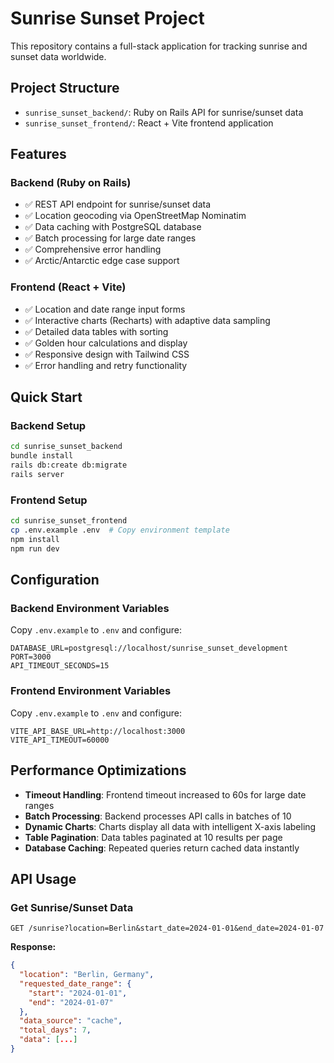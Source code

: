 # Sunrise Sunset Project

This repository contains a full-stack application for tracking sunrise and sunset data worldwide.

## Project Structure
- `sunrise_sunset_backend/`: Ruby on Rails API for sunrise/sunset data
- `sunrise_sunset_frontend/`: React + Vite frontend application

## Features

### Backend (Ruby on Rails)
- ✅ REST API endpoint for sunrise/sunset data
- ✅ Location geocoding via OpenStreetMap Nominatim
- ✅ Data caching with PostgreSQL database
- ✅ Batch processing for large date ranges
- ✅ Comprehensive error handling
- ✅ Arctic/Antarctic edge case support

### Frontend (React + Vite)
- ✅ Location and date range input forms
- ✅ Interactive charts (Recharts) with adaptive data sampling
- ✅ Detailed data tables with sorting
- ✅ Golden hour calculations and display
- ✅ Responsive design with Tailwind CSS
- ✅ Error handling and retry functionality

## Quick Start

### Backend Setup
```bash
cd sunrise_sunset_backend
bundle install
rails db:create db:migrate
rails server
```

### Frontend Setup
```bash
cd sunrise_sunset_frontend
cp .env.example .env  # Copy environment template
npm install
npm run dev
```

## Configuration

### Backend Environment Variables
Copy `.env.example` to `.env` and configure:
```
DATABASE_URL=postgresql://localhost/sunrise_sunset_development
PORT=3000
API_TIMEOUT_SECONDS=15
```

### Frontend Environment Variables
Copy `.env.example` to `.env` and configure:
```
VITE_API_BASE_URL=http://localhost:3000
VITE_API_TIMEOUT=60000
```

## Performance Optimizations

- **Timeout Handling**: Frontend timeout increased to 60s for large date ranges
- **Batch Processing**: Backend processes API calls in batches of 10
- **Dynamic Charts**: Charts display all data with intelligent X-axis labeling
- **Table Pagination**: Data tables paginated at 10 results per page
- **Database Caching**: Repeated queries return cached data instantly

## API Usage

### Get Sunrise/Sunset Data
```
GET /sunrise?location=Berlin&start_date=2024-01-01&end_date=2024-01-07
```

**Response:**
```json
{
  "location": "Berlin, Germany",
  "requested_date_range": {
    "start": "2024-01-01",
    "end": "2024-01-07"
  },
  "data_source": "cache",
  "total_days": 7,
  "data": [...]
}
```

